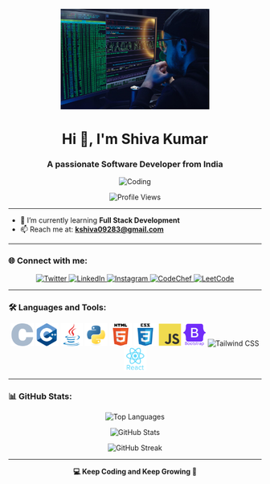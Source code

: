<p align="center">
  <img src="https://github.com/SHIVAKUMAR-KS/SHIVAKUMAR-KS/blob/main/CodingPic.png" alt="Logo" height="200"/>
</p>

<h1 align="center">Hi 👋, I'm Shiva Kumar</h1>
<h3 align="center">A passionate Software Developer from India</h3>

<p align="center">
  <img src="https://user-images.githubusercontent.com/55389276/140866485-8fb1c876-9a8f-4d6a-98dc-08c4981eaf70.gif" alt="Coding" width="600"/>
</p>

<p align="center">
  <img src="https://komarev.com/ghpvc/?username=shivakumar-ks&label=Profile%20views&color=0e75b6&style=flat" alt="Profile Views" />
</p>

---

- 🔭 I’m currently learning **Full Stack Development**  
- 📫 Reach me at: **kshiva09283@gmail.com**

---

### 🌐 Connect with me:

<p align="center">
  <a href="https://twitter.com/shiva7819kumar" target="_blank">
    <img src="https://img.shields.io/badge/Twitter-%231DA1F2.svg?&style=for-the-badge&logo=twitter&logoColor=white" alt="Twitter"/>
  </a>
  <a href="https://linkedin.com/in/shiva-kumar" target="_blank">
    <img src="https://img.shields.io/badge/LinkedIn-%230077B5.svg?&style=for-the-badge&logo=linkedin&logoColor=white" alt="LinkedIn"/>
  </a>
  <a href="https://instagram.com/shiva7819kumar" target="_blank">
    <img src="https://img.shields.io/badge/Instagram-%23E4405F.svg?&style=for-the-badge&logo=instagram&logoColor=white" alt="Instagram"/>
  </a>
  <a href="https://www.codechef.com/users/shivakumar0928" target="_blank">
    <img src="https://img.shields.io/badge/CodeChef-5B4638.svg?&style=for-the-badge&logo=codechef&logoColor=white" alt="CodeChef"/>
  </a>
  <a href="https://leetcode.com/kshiva09283" target="_blank">
    <img src="https://img.shields.io/badge/LeetCode-FFA116.svg?&style=for-the-badge&logo=leetcode&logoColor=black" alt="LeetCode"/>
  </a>
</p>

---

### 🛠️ Languages and Tools:

<p align="center">
  <img src="https://raw.githubusercontent.com/devicons/devicon/master/icons/c/c-original.svg" alt="C" width="45" height="45"/>
  <img src="https://raw.githubusercontent.com/devicons/devicon/master/icons/cplusplus/cplusplus-original.svg" alt="C++" width="45" height="45"/>
  <img src="https://raw.githubusercontent.com/devicons/devicon/master/icons/java/java-original.svg" alt="Java" width="45" height="45"/>
  <img src="https://raw.githubusercontent.com/devicons/devicon/master/icons/python/python-original.svg" alt="Python" width="45" height="45"/>
  <img src="https://raw.githubusercontent.com/devicons/devicon/master/icons/html5/html5-original-wordmark.svg" alt="HTML" width="45" height="45"/>
  <img src="https://raw.githubusercontent.com/devicons/devicon/master/icons/css3/css3-original-wordmark.svg" alt="CSS" width="45" height="45"/>
  <img src="https://raw.githubusercontent.com/devicons/devicon/master/icons/javascript/javascript-original.svg" alt="JavaScript" width="45" height="45"/>
  <img src="https://raw.githubusercontent.com/devicons/devicon/master/icons/bootstrap/bootstrap-plain-wordmark.svg" alt="Bootstrap" width="45" height="45"/>
  <img src="https://www.vectorlogo.zone/logos/tailwindcss/tailwindcss-icon.svg" alt="Tailwind CSS" width="45" height="45"/>
  <img src="https://raw.githubusercontent.com/devicons/devicon/master/icons/react/react-original-wordmark.svg" alt="React" width="45" height="45"/>
</p>

---

### 📊 GitHub Stats:

<p align="center">
  <img src="https://github-readme-stats.vercel.app/api/top-langs/?username=shivakumar-ks&layout=compact&theme=radical" alt="Top Languages" height="160"/>
</p>

<p align="center">
  <img src="https://github-readme-stats.vercel.app/api?username=shivakumar-ks&show_icons=true&theme=radical" alt="GitHub Stats" height="180"/>
</p>

<p align="center">
  <img src="https://github-readme-streak-stats.herokuapp.com/?user=shivakumar-ks&theme=radical" alt="GitHub Streak" height="180"/>
</p>

---

<p align="center"><strong>💻 Keep Coding and Keep Growing 🚀</strong></p>

